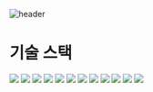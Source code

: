 ![header](https://capsule-render.vercel.app/api?type=waving&color=auto&height=300&section=header&text=하느님께는%20모든%20것이%20가능하다%20&fontSize=60&animation=twinkling)

<h1>기술 스택</h1>

<img src="https://img.shields.io/badge/java-007396?style=for-the-badge&logo=java&logoColor=white">
<img src="https://img.shields.io/badge/c-A8B9CC?style=for-the-badge&logo=c&logoColor=white">

<img src="https://img.shields.io/badge/javascript-F7DF1E?style=for-the-badge&logo=javascript&logoColor=white">

<img src="https://img.shields.io/badge/spring-6DB33F?style=for-the-badge&logo=spring&logoColor=white">

<img src="https://img.shields.io/badge/springboot-6DB33F?style=for-the-badge&logo=springboot&logoColor=white">

<img src="https://img.shields.io/badge/thymeleaf-005F0F?style=for-the-badge&logo=thymeleaf&logoColor=white">

<img src="https://img.shields.io/badge/github-181717?style=for-the-badge&logo=github&logoColor=white">

<img src="https://img.shields.io/badge/oracle-f80000?style=for-the-badge&logo=oracle&logoColor=white">

<img src="https://img.shields.io/badge/gradle-02303A?style=for-the-badge&logo=gradle&logoColor=white">

<img src="https://img.shields.io/badge/apachetomcat-F8DC75?style=for-the-badge&logo=apachetomcat&logoColor=white">

<img src="https://img.shields.io/badge/react-61DAFB?style=for-the-badge&logo=react&logoColor=white">

<img src="https://img.shields.io/badge/html5-E34F24?style=for-the-badge&logo=html5&logoColor=white">
